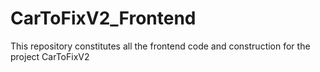 # CarToFixV2_Frontend

This repository constitutes all the frontend code and construction for the project CarToFixV2
